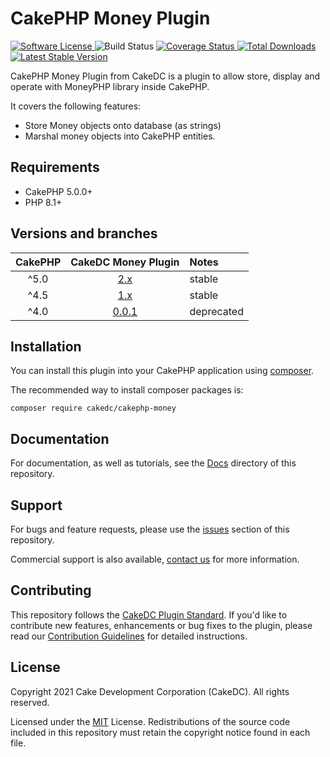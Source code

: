 # CakePHP Money Plugin

<p>
    <a href="LICENSE" target="_blank">
        <img alt="Software License" src="https://img.shields.io/badge/license-MIT-brightgreen.svg?style=flat-square">
    </a>
    <img alt="Build Status" src="https://github.com/cakedc/money/actions/workflows/ci.yml/badge.svg">
    <a href="https://codecov.io/gh/cakedc/money" target="_blank">
        <img alt="Coverage Status" src="https://img.shields.io/codecov/c/github/cakedc/money?style=flat-square">
    </a>
    <a href="https://packagist.org/packages/cakedc/cakephp-money" target="_blank">
        <img alt="Total Downloads" src="https://img.shields.io/packagist/dt/cakedc/cakephp-money.svg?style=flat-square">
    </a>
    <a href="https://packagist.org/packages/cakedc/cakephp-money" target="_blank">
        <img alt="Latest Stable Version" src="https://img.shields.io/packagist/v/cakedc/cakephp-money.svg?style=flat-square&label=stable">
    </a>
</p>

CakePHP Money Plugin from CakeDC is a plugin to allow store, display and operate with MoneyPHP library inside CakePHP.

It covers the following features:
* Store Money objects onto database (as strings)
* Marshal money objects into CakePHP entities.

## Requirements

* CakePHP 5.0.0+
* PHP 8.1+

## Versions and branches

| CakePHP | CakeDC Money Plugin | Notes |
| :-------------: | :------------------------: | :---- |
| ^5.0             | [2.x](https://github.com/cakedc/money/tree/2.next-cake5)                      | stable |
| ^4.5             | [1.x](https://github.com/cakedc/money/tree/1.next-cake4)                      | stable |
| ^4.0             | [0.0.1](https://github.com/cakedc/money/tree/0.0.1)                      | deprecated |

## Installation

You can install this plugin into your CakePHP application using [composer](http://getcomposer.org).

The recommended way to install composer packages is:

```
composer require cakedc/cakephp-money
```

## Documentation

For documentation, as well as tutorials, see the [Docs](Docs/Home.md) directory of this repository.

## Support

For bugs and feature requests, please use the [issues](https://github.com/CakeDC/money/issues) section of this repository.

Commercial support is also available, [contact us](https://www.cakedc.com/contact) for more information.

## Contributing

This repository follows the [CakeDC Plugin Standard](https://www.cakedc.com/plugin-standard).
If you'd like to contribute new features, enhancements or bug fixes to the plugin, please read our [Contribution Guidelines](https://www.cakedc.com/contribution-guidelines) for detailed instructions.

## License

Copyright 2021 Cake Development Corporation (CakeDC). All rights reserved.

Licensed under the [MIT](http://www.opensource.org/licenses/mit-license.php) License. Redistributions of the source code included in this repository must retain the copyright notice found in each file.


